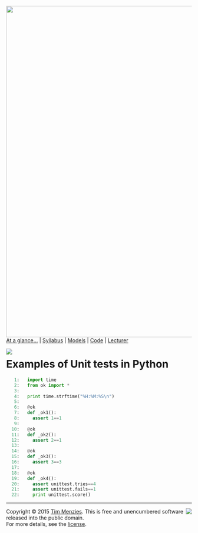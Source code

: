 [<img width=900 src="https://raw.githubusercontent.com/txt/mase/master/img/banner1.png">](https://github.com/txt/mase/blob/master/README.md)   
[At a glance...](https://github.com/txt/mase/blob/master/OVERVIEW.md) |
[Syllabus](https://github.com/txt/mase/blob/master/SYLLABUS.md) |
[Models](https://github.com/txt/mase/blob/master/MODELS.md) |
[Code](https://github.com/txt/mase/tree/master/src) |
[Lecturer](http://menzies.us) 


<a href="okok.py"><img align=left src="https://raw.githubusercontent.com/txt/mase/master/img/py.png"></a>

# Examples of Unit tests  in Python

````python
   1:   import time
   2:   from ok import *
   3:   
   4:   print time.strftime("%H:%M:%S\n")
   5:   
   6:   @ok
   7:   def _ok1():
   8:     assert 1==1
   9:   
  10:   @ok
  11:   def _ok2():
  12:     assert 2==1
  13:   
  14:   @ok
  15:   def _ok3():
  16:     assert 3==3 
  17:   
  18:   @ok
  19:   def _ok4():
  20:     assert unittest.tries==4
  21:     assert unittest.fails==1
  22:     print unittest.score() 
````


_________

<img align=right src="https://raw.githubusercontent.com/txt/mase/master/img/pd-icon.png">Copyright © 2015 [Tim Menzies](http://menzies.us).
This is free and unencumbered software released into the public domain.   
For more details, see the [license](https://github.com/txt/mase/blob/master/LICENSE.md).

